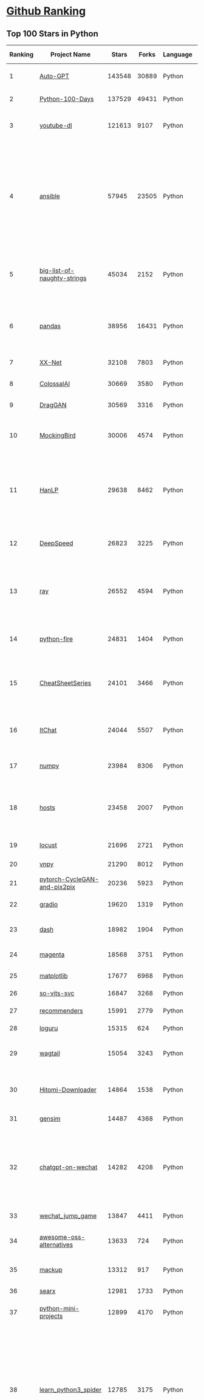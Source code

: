 [Github Ranking](../README.md)
==========

## Top 100 Stars in Python

| Ranking | Project Name | Stars | Forks | Language | Open Issues | Description | Last Commit |
| ------- | ------------ | ----- | ----- | -------- | ----------- | ----------- | ----------- |
| 1 | [Auto-GPT](https://github.com/Significant-Gravitas/Auto-GPT) | 143548 | 30889 | Python | 594 | An experimental open-source attempt to make GPT-4 fully autonomous. | 2023-07-12T00:32:27Z |
| 2 | [Python-100-Days](https://github.com/jackfrued/Python-100-Days) | 137529 | 49431 | Python | 500 | Python - 100天从新手到大师 | 2023-07-01T20:55:17Z |
| 3 | [youtube-dl](https://github.com/ytdl-org/youtube-dl) | 121613 | 9107 | Python | 3835 | Command-line program to download videos from YouTube.com and other video sites | 2023-07-08T15:42:18Z |
| 4 | [ansible](https://github.com/ansible/ansible) | 57945 | 23505 | Python | 599 | Ansible is a radically simple IT automation platform that makes your applications and systems easier to deploy and maintain. Automate everything from code deployment to network configuration to cloud management, in a language that approaches plain English, using SSH, with no agents to install on remote systems. https://docs.ansible.com. | 2023-07-12T02:38:36Z |
| 5 | [big-list-of-naughty-strings](https://github.com/minimaxir/big-list-of-naughty-strings) | 45034 | 2152 | Python | 60 | The Big List of Naughty Strings is a list of strings which have a high probability of causing issues when used as user-input data. | 2023-06-18T16:13:29Z |
| 6 | [pandas](https://github.com/pandas-dev/pandas) | 38956 | 16431 | Python | 3424 | Flexible and powerful data analysis / manipulation library for Python, providing labeled data structures similar to R data.frame objects, statistical functions, and much more | 2023-07-12T00:54:46Z |
| 7 | [XX-Net](https://github.com/XX-net/XX-Net) | 32108 | 7803 | Python | 7863 | A proxy tool to bypass GFW. | 2023-07-11T04:35:05Z |
| 8 | [ColossalAI](https://github.com/hpcaitech/ColossalAI) | 30669 | 3580 | Python | 272 | Making large AI models cheaper, faster and more accessible | 2023-07-12T02:51:29Z |
| 9 | [DragGAN](https://github.com/XingangPan/DragGAN) | 30569 | 3316 | Python | 95 | Official Code for DragGAN (SIGGRAPH 2023) | 2023-07-10T14:08:09Z |
| 10 | [MockingBird](https://github.com/babysor/MockingBird) | 30006 | 4574 | Python | 434 | 🚀AI拟声: 5秒内克隆您的声音并生成任意语音内容 Clone a voice in 5 seconds to generate arbitrary speech in real-time | 2023-06-15T09:39:15Z |
| 11 | [HanLP](https://github.com/hankcs/HanLP) | 29638 | 8462 | Python | 7 | 中文分词 词性标注 命名实体识别 依存句法分析 成分句法分析 语义依存分析 语义角色标注 指代消解 风格转换 语义相似度 新词发现 关键词短语提取 自动摘要 文本分类聚类 拼音简繁转换 自然语言处理 | 2023-05-23T22:07:05Z |
| 12 | [DeepSpeed](https://github.com/microsoft/DeepSpeed) | 26823 | 3225 | Python | 774 | DeepSpeed is a deep learning optimization library that makes distributed training and inference easy, efficient, and effective. | 2023-07-12T02:53:00Z |
| 13 | [ray](https://github.com/ray-project/ray) | 26552 | 4594 | Python | 2737 | Ray is a unified framework for scaling AI and Python applications. Ray consists of a core distributed runtime and a toolkit of libraries (Ray AIR) for accelerating ML workloads. | 2023-07-12T02:25:33Z |
| 14 | [python-fire](https://github.com/google/python-fire) | 24831 | 1404 | Python | 118 | Python Fire is a library for automatically generating command line interfaces (CLIs) from absolutely any Python object. | 2023-04-07T17:41:10Z |
| 15 | [CheatSheetSeries](https://github.com/OWASP/CheatSheetSeries) | 24101 | 3466 | Python | 31 | The OWASP Cheat Sheet Series was created to provide a concise collection of high value information on specific application security topics. | 2023-07-10T16:09:59Z |
| 16 | [ItChat](https://github.com/littlecodersh/ItChat) | 24044 | 5507 | Python | 250 | A complete and graceful API for Wechat. 微信个人号接口、微信机器人及命令行微信，三十行即可自定义个人号机器人。 | 2023-03-15T06:34:38Z |
| 17 | [numpy](https://github.com/numpy/numpy) | 23984 | 8306 | Python | 1986 | The fundamental package for scientific computing with Python. | 2023-07-11T23:22:06Z |
| 18 | [hosts](https://github.com/StevenBlack/hosts) | 23458 | 2007 | Python | 50 | 🔒 Consolidating and extending hosts files from several well-curated sources. Optionally pick extensions for porn, social media, and other categories. | 2023-07-09T21:19:54Z |
| 19 | [locust](https://github.com/locustio/locust) | 21696 | 2721 | Python | 16 | Write scalable load tests in plain Python 🚗💨 | 2023-06-26T15:39:03Z |
| 20 | [vnpy](https://github.com/vnpy/vnpy) | 21290 | 8012 | Python | 18 | 基于Python的开源量化交易平台开发框架 | 2023-07-05T05:26:33Z |
| 21 | [pytorch-CycleGAN-and-pix2pix](https://github.com/junyanz/pytorch-CycleGAN-and-pix2pix) | 20236 | 5923 | Python | 483 | Image-to-Image Translation in PyTorch | 2023-06-03T18:28:28Z |
| 22 | [gradio](https://github.com/gradio-app/gradio) | 19620 | 1319 | Python | 367 | Create UIs for your machine learning model in Python in 3 minutes | 2023-07-12T02:18:37Z |
| 23 | [dash](https://github.com/plotly/dash) | 18982 | 1904 | Python | 717 | Data Apps & Dashboards for Python. No JavaScript Required. | 2023-07-10T22:24:02Z |
| 24 | [magenta](https://github.com/magenta/magenta) | 18568 | 3751 | Python | 342 | Magenta: Music and Art Generation with Machine Intelligence | 2023-07-11T13:03:42Z |
| 25 | [matplotlib](https://github.com/matplotlib/matplotlib) | 17677 | 6968 | Python | 1228 | matplotlib: plotting with Python | 2023-07-11T23:28:23Z |
| 26 | [so-vits-svc](https://github.com/svc-develop-team/so-vits-svc) | 16847 | 3268 | Python | 0 | SoftVC VITS Singing Voice Conversion | 2023-07-12T01:22:59Z |
| 27 | [recommenders](https://github.com/microsoft/recommenders) | 15991 | 2779 | Python | 162 | Best Practices on Recommendation Systems | 2023-07-11T15:15:57Z |
| 28 | [loguru](https://github.com/Delgan/loguru) | 15315 | 624 | Python | 106 | Python logging made (stupidly) simple | 2023-07-10T20:06:16Z |
| 29 | [wagtail](https://github.com/wagtail/wagtail) | 15054 | 3243 | Python | 857 | A Django content management system focused on flexibility and user experience | 2023-07-11T20:43:26Z |
| 30 | [Hitomi-Downloader](https://github.com/KurtBestor/Hitomi-Downloader) | 14864 | 1538 | Python | 2341 | :cake: Desktop utility to download images/videos/music/text from various websites, and more. | 2023-07-10T10:35:39Z |
| 31 | [gensim](https://github.com/RaRe-Technologies/gensim) | 14487 | 4368 | Python | 368 | Topic Modelling for Humans | 2023-07-01T12:19:31Z |
| 32 | [chatgpt-on-wechat](https://github.com/zhayujie/chatgpt-on-wechat) | 14282 | 4208 | Python | 135 | Wechat robot based on ChatGPT,  which using OpenAI api and itchat library. 使用ChatGPT搭建微信聊天机器人，基于GPT3.5/4.0 API实现，支持个人微信、公众号、企业微信部署，能处理文本、语音和图片，访问操作系统和互联网。 | 2023-07-11T09:44:40Z |
| 33 | [wechat_jump_game](https://github.com/wangshub/wechat_jump_game) | 13847 | 4411 | Python | 29 | 微信《跳一跳》Python 辅助 | 2022-11-22T02:04:23Z |
| 34 | [awesome-oss-alternatives](https://github.com/RunaCapital/awesome-oss-alternatives) | 13633 | 724 | Python | 5 | Awesome list of open-source startup alternatives to well-known SaaS products 🚀 | 2023-07-11T20:38:21Z |
| 35 | [mackup](https://github.com/lra/mackup) | 13312 | 917 | Python | 282 | Keep your application settings in sync (OS X/Linux) | 2023-06-30T19:33:48Z |
| 36 | [searx](https://github.com/searx/searx) | 12981 | 1733 | Python | 301 | Privacy-respecting metasearch engine | 2023-07-01T06:10:33Z |
| 37 | [python-mini-projects](https://github.com/Python-World/python-mini-projects) | 12899 | 4170 | Python | 37 | A collection of simple python mini projects to enhance your python skills | 2022-07-17T08:51:24Z |
| 38 | [learn_python3_spider](https://github.com/wistbean/learn_python3_spider) | 12785 | 3175 | Python | 26 | python爬虫教程系列、从0到1学习python爬虫，包括浏览器抓包，手机APP抓包，如 fiddler、mitmproxy，各种爬虫涉及的模块的使用，如：requests、beautifulSoup、selenium、appium、scrapy等，以及IP代理，验证码识别，Mysql，MongoDB数据库的python使用，多线程多进程爬虫的使用，css 爬虫加密逆向破解，JS爬虫逆向，分布式爬虫，爬虫项目实战实例等 | 2023-03-30T17:03:58Z |
| 39 | [PySimpleGUI](https://github.com/PySimpleGUI/PySimpleGUI) | 11801 | 1745 | Python | 705 | Launched in 2018. It's 2023 and PySimpleGUI is actively developed & supported. Create complex windows simply. Supports tkinter, Qt, WxPython, Remi (in browser). Create GUI applications trivially with a full set of widgets. Multi-Window applications are also simple. 3.4 to 3.11 supported. 325+ Demo programs & Cookbook for rapid start. Extensive docs | 2023-07-04T13:40:56Z |
| 40 | [redis-py](https://github.com/redis/redis-py) | 11619 | 2384 | Python | 166 | Redis Python Client | 2023-07-10T13:53:05Z |
| 41 | [awesome-aws](https://github.com/donnemartin/awesome-aws) | 11598 | 1617 | Python | 5 | A curated list of awesome Amazon Web Services (AWS) libraries, open source repos, guides, blogs, and other resources.  Featuring the Fiery Meter of AWSome. | 2023-06-07T09:47:41Z |
| 42 | [ChuanhuChatGPT](https://github.com/GaiZhenbiao/ChuanhuChatGPT) | 11597 | 1845 | Python | 54 | GUI for ChatGPT API and many LLMs | 2023-07-11T13:00:37Z |
| 43 | [FastPhotoStyle](https://github.com/NVIDIA/FastPhotoStyle) | 11017 | 1213 | Python | 47 | Style transfer, deep learning, feature transform | 2023-06-07T07:40:31Z |
| 44 | [PaddleDetection](https://github.com/PaddlePaddle/PaddleDetection) | 10822 | 2645 | Python | 1093 | Object Detection toolkit based on PaddlePaddle. It supports object detection, instance segmentation, multiple object tracking and real-time multi-person keypoint detection. | 2023-07-11T09:35:22Z |
| 45 | [mlc-llm](https://github.com/mlc-ai/mlc-llm) | 10353 | 713 | Python | 64 | Enable everyone to develop, optimize and deploy AI models natively on everyone's devices. | 2023-07-11T20:33:40Z |
| 46 | [howdoi](https://github.com/gleitz/howdoi) | 10129 | 866 | Python | 10 | instant coding answers via the command line | 2023-05-23T04:11:47Z |
| 47 | [dirsearch](https://github.com/maurosoria/dirsearch) | 9937 | 2175 | Python | 53 | Web path scanner | 2023-06-25T13:57:17Z |
| 48 | [DALLE2-pytorch](https://github.com/lucidrains/DALLE2-pytorch) | 9902 | 945 | Python | 55 | Implementation of DALL-E 2, OpenAI's updated text-to-image synthesis neural network,  in Pytorch | 2023-05-22T10:09:27Z |
| 49 | [calibre-web](https://github.com/janeczku/calibre-web) | 9478 | 1104 | Python | 377 | :books: Web app for browsing, reading and downloading eBooks stored in a Calibre database | 2023-07-10T12:51:13Z |
| 50 | [tpot](https://github.com/EpistasisLab/tpot) | 9148 | 1536 | Python | 265 | A Python Automated Machine Learning tool that optimizes machine learning pipelines using genetic programming. | 2023-06-25T01:48:00Z |
| 51 | [deep_sort](https://github.com/nwojke/deep_sort) | 4621 | 1275 | Python | 161 | Simple Online Realtime Tracking with a Deep Association Metric | 2023-06-30T10:16:42Z |
| 52 | [django-ninja](https://github.com/vitalik/django-ninja) | 4612 | 282 | Python | 158 | 💨  Fast, Async-ready, Openapi, type hints based framework for building APIs | 2023-07-11T19:24:29Z |
| 53 | [gh-proxy](https://github.com/hunshcn/gh-proxy) | 4576 | 1274 | Python | 10 | github release、archive以及项目文件的加速项目 | 2023-04-29T01:33:17Z |
| 54 | [vyper](https://github.com/vyperlang/vyper) | 4562 | 776 | Python | 258 | Pythonic Smart Contract Language for the EVM | 2023-07-11T22:41:15Z |
| 55 | [ECDICT](https://github.com/skywind3000/ECDICT) | 4539 | 874 | Python | 63 | Free English to Chinese Dictionary Database | 2023-05-16T07:49:36Z |
| 56 | [ultimate-python](https://github.com/huangsam/ultimate-python) | 4443 | 436 | Python | 0 | Ultimate Python study guide for newcomers and professionals alike. :snake: :snake: :snake: | 2023-05-13T21:25:52Z |
| 57 | [discover-flask](https://github.com/realpython/discover-flask) | 4416 | 802 | Python | 4 | Full Stack Web Development with Flask. | 2020-09-30T17:21:32Z |
| 58 | [python-pinyin](https://github.com/mozillazg/python-pinyin) | 4387 | 589 | Python | 23 | 汉字转拼音(pypinyin) | 2023-05-14T12:23:59Z |
| 59 | [cookiecutter-flask](https://github.com/cookiecutter-flask/cookiecutter-flask) | 4371 | 748 | Python | 0 | A flask template with Bootstrap, asset bundling+minification with webpack, starter templates, and registration/authentication. For use with cookiecutter. | 2023-07-11T12:08:23Z |
| 60 | [w3af](https://github.com/andresriancho/w3af) | 4264 | 1202 | Python | 1962 | w3af: web application attack and audit framework, the open source web vulnerability scanner. | 2023-02-22T06:05:59Z |
| 61 | [jsonschema](https://github.com/python-jsonschema/jsonschema) | 4181 | 563 | Python | 26 | An implementation of the JSON Schema specification for Python | 2023-07-11T13:08:18Z |
| 62 | [AITemplate](https://github.com/facebookincubator/AITemplate) | 4065 | 312 | Python | 76 | AITemplate is a Python framework which renders neural network into high performance CUDA/HIP C++ code. Specialized for FP16 TensorCore (NVIDIA GPU) and MatrixCore (AMD GPU) inference. | 2023-07-11T12:18:44Z |
| 63 | [codemod](https://github.com/facebookarchive/codemod) | 4061 | 207 | Python | 18 | Codemod is a tool/library to assist you with large-scale codebase refactors that can be partially automated but still require human oversight and occasional intervention. Codemod was developed at Facebook and released as open source. | 2020-11-28T11:33:52Z |
| 64 | [yellowbrick](https://github.com/DistrictDataLabs/yellowbrick) | 4044 | 547 | Python | 80 | Visual analysis and diagnostic tools to facilitate machine learning model selection. | 2023-07-06T23:13:36Z |
| 65 | [Github-Ranking](https://github.com/EvanLi/Github-Ranking) | 4038 | 335 | Python | 11 | :star:Github Ranking:star: Github stars and forks ranking list. Github Top100 stars list of different languages. Automatically update daily. \| Github仓库排名，每日自动更新 | 2023-07-11T03:05:18Z |
| 66 | [ECommerceCrawlers](https://github.com/DropsDevopsOrg/ECommerceCrawlers) | 3973 | 1220 | Python | 11 | 实战🐍多种网站、电商数据爬虫🕷。包含🕸：淘宝商品、微信公众号、大众点评、企查查、招聘网站、闲鱼、阿里任务、博客园、微博、百度贴吧、豆瓣电影、包图网、全景网、豆瓣音乐、某省药监局、搜狐新闻、机器学习文本采集、fofa资产采集、汽车之家、国家统计局、百度关键词收录数、蜘蛛泛目录、今日头条、豆瓣影评、携程、小米应用商店、安居客、途家民宿❤️❤️❤️。微信爬虫展示项目: | 2023-02-15T22:59:39Z |
| 67 | [tf-quant-finance](https://github.com/google/tf-quant-finance) | 3948 | 525 | Python | 25 | High-performance TensorFlow library for quantitative finance. | 2023-06-08T18:28:14Z |
| 68 | [curio](https://github.com/dabeaz/curio) | 3934 | 243 | Python | 11 | Good Curio! | 2022-11-24T19:50:46Z |
| 69 | [livestreamer](https://github.com/chrippa/livestreamer) | 3874 | 609 | Python | 598 | Command-line utility that extracts streams from various services and pipes them into a video player of choice. No longer maintained, use streamlink or youtube-dl instead. | 2022-08-29T19:04:21Z |
| 70 | [dl-docker](https://github.com/floydhub/dl-docker) | 3866 | 834 | Python | 60 | An all-in-one Docker image for deep learning. Contains all the popular DL frameworks (TensorFlow, Theano, Torch, Caffe, etc.) | 2019-08-21T20:18:27Z |
| 71 | [lark](https://github.com/lark-parser/lark) | 3856 | 366 | Python | 98 | Lark is a parsing toolkit for Python, built with a focus on ergonomics, performance and modularity. | 2023-07-04T16:05:00Z |
| 72 | [layout-parser](https://github.com/Layout-Parser/layout-parser) | 3771 | 374 | Python | 76 | A Unified Toolkit for Deep Learning Based Document Image Analysis | 2023-03-17T03:25:57Z |
| 73 | [pandas-ta](https://github.com/twopirllc/pandas-ta) | 3768 | 788 | Python | 85 | Technical Analysis Indicators - Pandas TA is an easy to use Python 3 Pandas Extension with 130+ Indicators | 2023-06-23T15:54:02Z |
| 74 | [integration](https://github.com/hacs/integration) | 3727 | 981 | Python | 0 | HACS gives you a powerful UI to handle downloads of all your custom needs. | 2023-07-09T15:09:41Z |
| 75 | [stack-overflow-import](https://github.com/drathier/stack-overflow-import) | 3678 | 137 | Python | 7 | Import arbitrary code from Stack Overflow as Python modules. | 2022-01-09T00:38:40Z |
| 76 | [GET3D](https://github.com/nv-tlabs/GET3D) | 3661 | 307 | Python | 23 | None | 2023-06-23T21:38:23Z |
| 77 | [Awesome-PyTorch-Chinese](https://github.com/INTERMT/Awesome-PyTorch-Chinese) | 3556 | 764 | Python | 0 | 【干货】史上最全的PyTorch学习资源汇总 | 2019-08-14T03:04:28Z |
| 78 | [sync-engine](https://github.com/nylas/sync-engine) | 3510 | 372 | Python | 61 | :incoming_envelope: IMAP/SMTP sync system with modern APIs | 2020-03-27T21:43:12Z |
| 79 | [ByteTrack](https://github.com/ifzhang/ByteTrack) | 3436 | 665 | Python | 229 | [ECCV 2022] ByteTrack: Multi-Object Tracking by Associating Every Detection Box | 2023-05-30T08:39:58Z |
| 80 | [viztracer](https://github.com/gaogaotiantian/viztracer) | 3433 | 315 | Python | 6 | VizTracer is a low-overhead logging/debugging/profiling tool that can trace and visualize your python code execution. | 2023-06-25T23:13:25Z |
| 81 | [mythril](https://github.com/Consensys/mythril) | 3429 | 657 | Python | 98 | Security analysis tool for EVM bytecode. Supports smart contracts built for Ethereum, Hedera, Quorum, Vechain, Roostock, Tron and other EVM-compatible blockchains. | 2023-07-11T12:31:26Z |
| 82 | [wikiextractor](https://github.com/attardi/wikiextractor) | 3380 | 926 | Python | 112 | A tool for extracting plain text from Wikipedia dumps | 2023-06-03T16:36:42Z |
| 83 | [asciimatics](https://github.com/peterbrittain/asciimatics) | 3355 | 242 | Python | 25 | A cross platform package to do curses-like operations, plus higher level APIs and widgets to create text UIs and ASCII art animations | 2023-06-12T14:48:05Z |
| 84 | [Auto-GPT-Plugins](https://github.com/Significant-Gravitas/Auto-GPT-Plugins) | 3349 | 479 | Python | 42 | Plugins for Auto-GPT | 2023-07-03T18:09:40Z |
| 85 | [text](https://github.com/pytorch/text) | 3330 | 811 | Python | 249 | Models, data loaders and abstractions for language processing, powered by PyTorch | 2023-07-11T13:31:02Z |
| 86 | [pytorch-semseg](https://github.com/meetps/pytorch-semseg) | 3321 | 812 | Python | 125 | Semantic Segmentation Architectures Implemented in PyTorch | 2023-02-07T01:11:01Z |
| 87 | [confluent-kafka-python](https://github.com/confluentinc/confluent-kafka-python) | 3319 | 850 | Python | 213 | Confluent's Kafka Python Client | 2023-07-11T20:36:23Z |
| 88 | [gpt-2-simple](https://github.com/minimaxir/gpt-2-simple) | 3311 | 677 | Python | 161 | Python package to easily retrain OpenAI's GPT-2 text-generating model on new texts | 2022-12-14T11:50:45Z |
| 89 | [flasgger](https://github.com/flasgger/flasgger) | 3309 | 475 | Python | 225 | Easy OpenAPI specs and Swagger UI for your Flask API | 2023-06-20T19:24:38Z |
| 90 | [flask_jsondash](https://github.com/christabor/flask_jsondash) | 3279 | 306 | Python | 44 | :snake: :bar_chart: :chart_with_upwards_trend: Build complex dashboards without any front-end code. Use your own endpoints. JSON config only. Ready to go. | 2022-07-08T00:23:11Z |
| 91 | [log4j-scan](https://github.com/fullhunt/log4j-scan) | 3269 | 744 | Python | 20 | A fully automated, accurate, and extensive scanner for finding log4j RCE CVE-2021-44228  | 2022-11-23T18:23:24Z |
| 92 | [TikTokDownload](https://github.com/Johnserf-Seed/TikTokDownload) | 3252 | 776 | Python | 160 | 抖音去水印批量下载用户主页作品、喜欢、图文、音频 | 2023-06-09T11:25:52Z |
| 93 | [headphones](https://github.com/rembo10/headphones) | 3241 | 610 | Python | 495 | Automatic music downloader for SABnzbd | 2023-06-09T01:56:57Z |
| 94 | [patator](https://github.com/lanjelot/patator) | 3229 | 771 | Python | 20 | Patator is a multi-purpose brute-forcer, with a modular design and a flexible usage. | 2022-08-10T08:40:38Z |
| 95 | [pytorch-a2c-ppo-acktr-gail](https://github.com/ikostrikov/pytorch-a2c-ppo-acktr-gail) | 3227 | 809 | Python | 83 | PyTorch implementation of Advantage Actor Critic (A2C), Proximal Policy Optimization (PPO), Scalable trust-region method for deep reinforcement learning using Kronecker-factored approximation (ACKTR) and Generative Adversarial Imitation Learning (GAIL). | 2022-05-29T12:40:49Z |
| 96 | [catalyst](https://github.com/catalyst-team/catalyst) | 3154 | 400 | Python | 2 | Accelerated deep learning R&D | 2023-07-08T17:08:15Z |
| 97 | [football](https://github.com/google-research/football) | 3125 | 1207 | Python | 48 | Check out the new game server: | 2022-09-25T12:23:01Z |
| 98 | [albert](https://github.com/google-research/albert) | 3124 | 562 | Python | 97 | ALBERT: A Lite BERT for Self-supervised Learning of Language Representations | 2023-04-14T18:02:55Z |
| 99 | [LinkFinder](https://github.com/GerbenJavado/LinkFinder) | 3086 | 558 | Python | 33 | A python script that finds endpoints in JavaScript files | 2023-06-17T14:15:55Z |
| 100 | [diaphora](https://github.com/joxeankoret/diaphora) | 3084 | 363 | Python | 22 | Diaphora, the most advanced Free and Open Source program diffing tool. | 2023-06-22T03:27:11Z |

